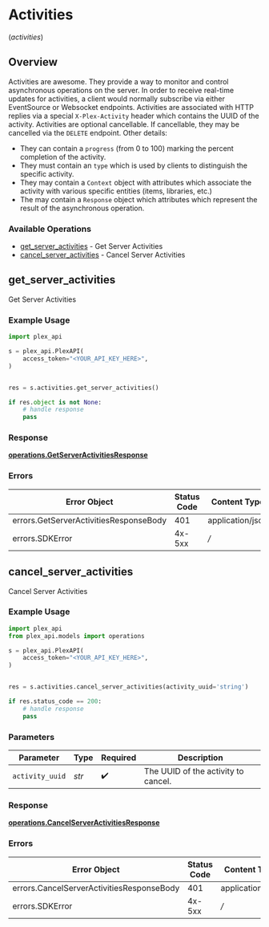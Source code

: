 # Activities
(*activities*)

## Overview

Activities are awesome. They provide a way to monitor and control asynchronous operations on the server. In order to receive real-time updates for activities, a client would normally subscribe via either EventSource or Websocket endpoints.
Activities are associated with HTTP replies via a special `X-Plex-Activity` header which contains the UUID of the activity.
Activities are optional cancellable. If cancellable, they may be cancelled via the `DELETE` endpoint. Other details:
- They can contain a `progress` (from 0 to 100) marking the percent completion of the activity.
- They must contain an `type` which is used by clients to distinguish the specific activity.
- They may contain a `Context` object with attributes which associate the activity with various specific entities (items, libraries, etc.)
- The may contain a `Response` object which attributes which represent the result of the asynchronous operation.


### Available Operations

* [get_server_activities](#get_server_activities) - Get Server Activities
* [cancel_server_activities](#cancel_server_activities) - Cancel Server Activities

## get_server_activities

Get Server Activities

### Example Usage

```python
import plex_api

s = plex_api.PlexAPI(
    access_token="<YOUR_API_KEY_HERE>",
)


res = s.activities.get_server_activities()

if res.object is not None:
    # handle response
    pass
```


### Response

**[operations.GetServerActivitiesResponse](../../models/operations/getserveractivitiesresponse.md)**
### Errors

| Error Object                           | Status Code                            | Content Type                           |
| -------------------------------------- | -------------------------------------- | -------------------------------------- |
| errors.GetServerActivitiesResponseBody | 401                                    | application/json                       |
| errors.SDKError                        | 4x-5xx                                 | */*                                    |

## cancel_server_activities

Cancel Server Activities

### Example Usage

```python
import plex_api
from plex_api.models import operations

s = plex_api.PlexAPI(
    access_token="<YOUR_API_KEY_HERE>",
)


res = s.activities.cancel_server_activities(activity_uuid='string')

if res.status_code == 200:
    # handle response
    pass
```

### Parameters

| Parameter                           | Type                                | Required                            | Description                         |
| ----------------------------------- | ----------------------------------- | ----------------------------------- | ----------------------------------- |
| `activity_uuid`                     | *str*                               | :heavy_check_mark:                  | The UUID of the activity to cancel. |


### Response

**[operations.CancelServerActivitiesResponse](../../models/operations/cancelserveractivitiesresponse.md)**
### Errors

| Error Object                              | Status Code                               | Content Type                              |
| ----------------------------------------- | ----------------------------------------- | ----------------------------------------- |
| errors.CancelServerActivitiesResponseBody | 401                                       | application/json                          |
| errors.SDKError                           | 4x-5xx                                    | */*                                       |
